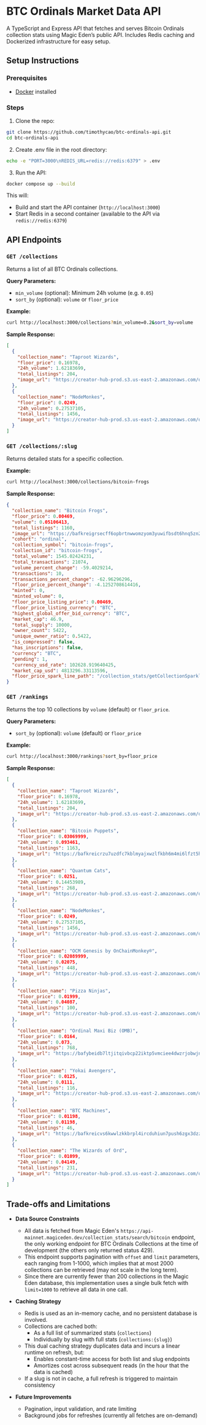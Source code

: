 # BTC Ordinals Market Data API

A TypeScript and Express API that fetches and serves Bitcoin Ordinals collection stats using Magic Eden’s public API. Includes Redis caching and Dockerized infrastructure for easy setup.

## Setup Instructions

### Prerequisites

- [Docker](https://docs.docker.com/get-docker/) installed

### Steps

1. Clone the repo:

```bash
git clone https://github.com/timothycao/btc-ordinals-api.git
cd btc-ordinals-api
```

2. Create .env file in the root directory:
```bash
echo -e "PORT=3000\nREDIS_URL=redis://redis:6379" > .env
```

3. Run the API:

```bash
docker compose up --build
```

This will:

- Build and start the API container (`http://localhost:3000`)
- Start Redis in a second container (available to the API via `redis://redis:6379`)

## API Endpoints

### `GET /collections`

Returns a list of all BTC Ordinals collections.

**Query Parameters:**

- `min_volume` (optional): Minimum 24h volume (e.g. `0.05`)
- `sort_by` (optional): `volume` or `floor_price`

**Example:**

```bash
curl http://localhost:3000/collections?min_volume=0.2&sort_by=volume
```

**Sample Response:**

```json
[
  {
    "collection_name": "Taproot Wizards",
    "floor_price": 0.16978,
    "24h_volume": 1.62183699,
    "total_listings": 204,
    "image_url": "https://creator-hub-prod.s3.us-east-2.amazonaws.com/ord-taproot_wizards_pfp_1740791107942.jpeg"
  },
  {
    "collection_name": "NodeMonkes",
    "floor_price": 0.0249,
    "24h_volume": 0.27537105,
    "total_listings": 1456,
    "image_url": "https://creator-hub-prod.s3.us-east-2.amazonaws.com/ord-nodemonkes_pfp_1733813805002.png"
  }
]
```

### `GET /collections/:slug`

Returns detailed stats for a specific collection.

**Example:**

```bash
curl http://localhost:3000/collections/bitcoin-frogs
```

**Sample Response:**

```json
{
  "collection_name": "Bitcoin Frogs",
  "floor_price": 0.00469,
  "volume": 0.05106413,
  "total_listings": 1160,
  "image_url": "https://bafkreigrsecff6opbrtnwwomzyom3yuwifbsdt6hnq5zn2q55wspx4hfiy.ipfs.nftstorage.link/",
  "cohort": "ordinal",
  "collection_symbol": "bitcoin-frogs",
  "collection_id": "bitcoin-frogs",
  "total_volume": 1545.02424231,
  "total_transactions": 21074,
  "volume_percent_change": -59.4029214,
  "transactions": 10,
  "transactions_percent_change": -62.96296296,
  "floor_price_percent_change": -4.1252708614416,
  "minted": 0,
  "minted_volume": 0,
  "floor_price_listing_price": 0.00469,
  "floor_price_listing_currency": "BTC",
  "highest_global_offer_bid_currency": "BTC",
  "market_cap": 46.9,
  "total_supply": 10000,
  "owner_count": 5422,
  "unique_owner_ratio": 0.5422,
  "is_compressed": false,
  "has_inscriptions": false,
  "currency": "BTC",
  "pending": 1,
  "currency_usd_rate": 102628.919640425,
  "market_cap_usd": 4813296.33113596,
  "floor_price_spark_line_path": "/collection_stats/getCollectionSparkline/bitcoin-frogs?cohort=ordinal&window=1d&currentFp=0.00469&fpPctChg=-4.125270861441599"
}
```

### `GET /rankings`

Returns the top 10 collections by `volume` (default) or `floor_price`.

**Query Parameters:**

- `sort_by` (optional): `volume` (default) or `floor_price`

**Example:**

```bash
curl http://localhost:3000/rankings?sort_by=floor_price
```

**Sample Response:**

```json
[
  {
    "collection_name": "Taproot Wizards",
    "floor_price": 0.16978,
    "24h_volume": 1.62183699,
    "total_listings": 204,
    "image_url": "https://creator-hub-prod.s3.us-east-2.amazonaws.com/ord-taproot_wizards_pfp_1740791107942.jpeg"
  },
  {
    "collection_name": "Bitcoin Puppets",
    "floor_price": 0.03069999,
    "24h_volume": 0.093461,
    "total_listings": 1163,
    "image_url": "https://bafkreicrzu7uzdfc7kblmyajxwzlfkbh6m4mi6lfzt5h42f7j7suie4od4.ipfs.nftstorage.link/"
  },
  {
    "collection_name": "Quantum Cats",
    "floor_price": 0.0251,
    "24h_volume": 0.14453989,
    "total_listings": 268,
    "image_url": "https://creator-hub-prod.s3.us-east-2.amazonaws.com/ord-taproot_wizards_presents_pfp_1706542390359.png"
  },
  {
    "collection_name": "NodeMonkes",
    "floor_price": 0.0249,
    "24h_volume": 0.27537105,
    "total_listings": 1456,
    "image_url": "https://creator-hub-prod.s3.us-east-2.amazonaws.com/ord-nodemonkes_pfp_1733813805002.png"
  },
  {
    "collection_name": "OCM Genesis by OnChainMonkey®",
    "floor_price": 0.02089999,
    "24h_volume": 0.02075,
    "total_listings": 448,
    "image_url": "https://creator-hub-prod.s3.us-east-2.amazonaws.com/ord-ocm-genesis_pfp_1744084567528.gif"
  },
  {
    "collection_name": "Pizza Ninjas",
    "floor_price": 0.01999,
    "24h_volume": 0.04087,
    "total_listings": 100,
    "image_url": "https://creator-hub-prod.s3.us-east-2.amazonaws.com/ord-pizza-ninjas_pfp_1711912845018.gif"
  },
  {
    "collection_name": "Ordinal Maxi Biz (OMB)",
    "floor_price": 0.0164,
    "24h_volume": 0.073,
    "total_listings": 768,
    "image_url": "https://bafybeidb7ltjitqivbcp22iktp5vmciee4dwzrjobwjnlzt5dkgyepj5ne.ipfs.nftstorage.link/"
  },
  {
    "collection_name": "Yokai Avengers",
    "floor_price": 0.0125,
    "24h_volume": 0.0111,
    "total_listings": 116,
    "image_url": "https://creator-hub-prod.s3.us-east-2.amazonaws.com/ord-yokai_avengers_pfp_1698054318287.png"
  },
  {
    "collection_name": "BTC Machines",
    "floor_price": 0.01198,
    "24h_volume": 0.01198,
    "total_listings": 46,
    "image_url": "https://bafkreicvs6kwwlzkkbrpl4ircduhiun7push6zgx3dzz5p7pjfrf3nwppm.ipfs.nftstorage.link/"
  },
  {
    "collection_name": "The Wizards of Ord",
    "floor_price": 0.01099,
    "24h_volume": 0.04149,
    "total_listings": 231,
    "image_url": "https://creator-hub-prod.s3.us-east-2.amazonaws.com/ord-wizards_pfp_1699090652197.png"
  }
]
```

## Trade-offs and Limitations

- **Data Source Constraints**
  - All data is fetched from Magic Eden's `https://api-mainnet.magiceden.dev/collection_stats/search/bitcoin` endpoint, the only working endpoint for BTC Ordinals Collections at the time of development (the others only returned status 429).
  - This endpoint supports pagination with `offset` and `limit` parameters, each ranging from 1-1000, which implies that at most 2000 collections can be retrieved (may not scale in the long term).
  - Since there are currently fewer than 200 collections in the Magic Eden database, this implementation uses a single bulk fetch with `limit=1000` to retrieve all data in one call.

- **Caching Strategy**
  - Redis is used as an in-memory cache, and no persistent database is involved.
  - Collections are cached both:
    - As a full list of summarized stats (`collections`)
    - Individually by slug with full stats (`collections:{slug}`)
  - This dual caching strategy duplicates data and incurs a linear runtime on refresh, but:
    - Enables constant-time access for both list and slug endpoints
    - Amortizes cost across subsequent reads (in the hour that the data is cached)
  - If a slug is not in cache, a full refresh is triggered to maintain consistency

- **Future Improvements**
  - Pagination, input validation, and rate limiting
  - Background jobs for refreshes (currently all fetches are on-demand)